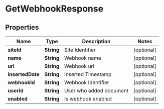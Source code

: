 

# GetWebhookResponse


## Properties

| Name | Type | Description | Notes |
|------------ | ------------- | ------------- | -------------|
|**siteId** | **String** | Site Identifier |  [optional] |
|**name** | **String** | Webhook name |  [optional] |
|**url** | **String** | Webhook url |  [optional] |
|**insertedDate** | **String** | Inserted Timestamp |  [optional] |
|**webhookId** | **String** | Webhook Identifier |  [optional] |
|**userId** | **String** | User who added document |  [optional] |
|**enabled** | **String** | Is webhook enabled |  [optional] |



